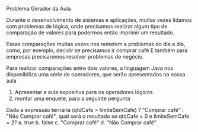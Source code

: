Problema Gerador da Aula

Durante o desenvolvimento de sistemas e aplicações, muitas vezes lidamos com problemas de lógica, 
onde precisamos realizar algum tipo de comparação de valores para podermos então imprimir um resultado.

Essas comparações muitas vezes nos remetem a problemas do dia a dia, como, por exemplo, decidir se precisamos ir comprar café
E também para empresas precisaremos resolver problemas de negócio.

Para realizar comparações entre dois valores, a linguagem Java nos disponibiliza uma série de operadores, que serão apresentados
na nossa aula

1. Apresentar a aula expositiva para os operadores lógicos
2. montar uma enquete, para a seguinte pergunta

Dada a expressão ternária (qtdCafe > limiteSemCafe) ? "Comprar café" : "Não Comprar café", qual será o resultado se qtdCafe = 0
e limiteSemCafe = 2? 
a. true
b. false
c. "Comprar café"
d. "Não Comprar café"
